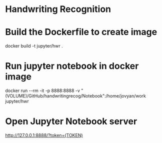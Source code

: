 # Handwriting Recognition

# Build the Dockerfile to create image
docker build -t jupyter/hwr .
# Run jupyter notebook in docker image
docker run --rm -it -p 8888:8888 -v "(VOLUME)/GitHub/handwritingrecog/Notebook":/home/jovyan/work jupyter/hwr
# Open Jupyter Notebook server
http://127.0.0.1:8888/?token=(TOKEN)
